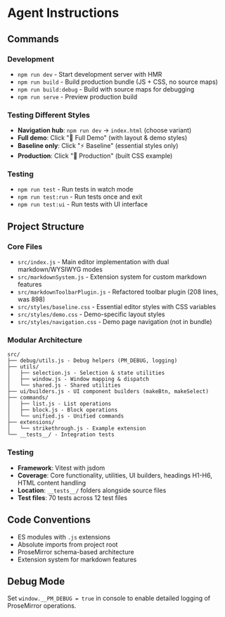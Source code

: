 # Agent Instructions

## Commands

### Development
- `npm run dev` - Start development server with HMR
- `npm run build` - Build production bundle (JS + CSS, no source maps)
- `npm run build:debug` - Build with source maps for debugging
- `npm run serve` - Preview production build

### Testing Different Styles
- **Navigation hub**: `npm run dev` → `index.html` (choose variant)
- **Full demo**: Click "📱 Full Demo" (with layout & demo styles)
- **Baseline only**: Click "⚡ Baseline" (essential styles only)
- **Production**: Click "🚀 Production" (built CSS example)

### Testing
- `npm run test` - Run tests in watch mode
- `npm run test:run` - Run tests once and exit
- `npm run test:ui` - Run tests with UI interface

## Project Structure

### Core Files
- `src/index.js` - Main editor implementation with dual markdown/WYSIWYG modes
- `src/markdownSystem.js` - Extension system for custom markdown features
- `src/markdownToolbarPlugin.js` - Refactored toolbar plugin (208 lines, was 898)
- `src/styles/baseline.css` - Essential editor styles with CSS variables
- `src/styles/demo.css` - Demo-specific layout styles  
- `src/styles/navigation.css` - Demo page navigation (not in bundle)


### Modular Architecture
```
src/
├── debug/utils.js - Debug helpers (PM_DEBUG, logging)
├── utils/
│   ├── selection.js - Selection & state utilities
│   ├── window.js - Window mapping & dispatch
│   └── shared.js - Shared utilities
├── ui/builders.js - UI component builders (makeBtn, makeSelect)
├── commands/
│   ├── list.js - List operations
│   ├── block.js - Block operations  
│   └── unified.js - Unified commands
├── extensions/
│   └── strikethrough.js - Example extension
└── __tests__/ - Integration tests
```

### Testing
- **Framework**: Vitest with jsdom
- **Coverage**: Core functionality, utilities, UI builders, headings H1-H6, HTML content handling
- **Location**: `__tests__/` folders alongside source files
- **Test files**: 70 tests across 12 test files

## Code Conventions
- ES modules with `.js` extensions
- Absolute imports from project root
- ProseMirror schema-based architecture
- Extension system for markdown features

## Debug Mode
Set `window.__PM_DEBUG = true` in console to enable detailed logging of ProseMirror operations.

